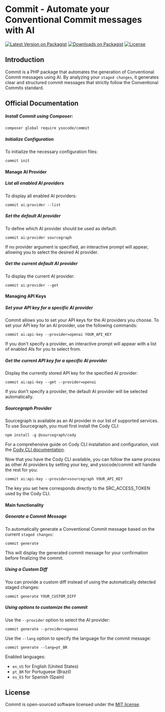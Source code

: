 # Commit - Automate your Conventional Commit messages with AI

[![Latest Version on Packagist](https://img.shields.io/packagist/v/ysocode/commit.svg?style=flat)](https://packagist.org/packages/ysocode/commit)
[![Downloads on Packagist](https://img.shields.io/packagist/dt/ysocode/commit.svg?style=flat)](https://packagist.org/packages/ysocode/commit)
[![License](https://img.shields.io/packagist/l/ysocode/commit)](https://packagist.org/packages/ysocode/commit)

## Introduction

Commit is a PHP package that automates the generation of Conventional Commit messages using AI.
By analyzing your `staged changes`, it generates clear and structured commit messages
that strictly follow the Conventional Commits standard.

## Official Documentation

##### Install Commit using Composer:

```shell
composer global require ysocode/commit
```

##### Initialize Configuration

To initialize the necessary configuration files:

```shell
commit init
```

#### Manage AI Provider

##### List all enabled AI providers

To display all enabled AI providers:

```shell
commit ai:provider --list
```

##### Set the default AI provider

To define which AI provider should be used as default:

```shell
commit ai:provider sourcegraph
```

If no provider argument is specified, an interactive prompt will appear, allowing you to select
the desired AI provider.

##### Get the current default AI provider

To display the current AI provider:

```shell
commit ai:provider --get
```

#### Managing API Keys

##### Set your API key for a specific AI provider

Commit allows you to set your API keys for the AI providers you choose.
To set your API key for an AI provider, use the following commands:

```shell
commit ai:api-key --provider=openai YOUR_API_KEY
```

If you don't specify a provider, an interactive prompt will appear with a list of enabled
AIs for you to select from.

##### Get the current API key for a specific AI provider

Display the currently stored API key for the specified AI provider:

```shell
commit ai:api-key --get --provider=openai
```

If you don't specify a provider, the default AI provider will be selected automatically.

##### Sourcegraph Provider

Sourcegraph is available as an AI provider in our list of supported services.
To use Sourcegraph, you must first install the Cody CLI:

```shell
npm install -g @sourcegraph/cody
```

For a comprehensive guide on Cody CLI installation and configuration, visit the
[Cody CLI documentation](https://sourcegraph.com/docs/cody/clients/install-cli).

Now that you have the Cody CLI available, you can follow the same process as other
AI providers by setting your key, and ysocode/commit will handle the rest for you:

```shell
commit ai:api-key --provider=sourcegraph YOUR_API_KEY
```

The key you set here corresponds directly to the SRC_ACCESS_TOKEN used by the Cody CLI.

#### Main functionality

##### Generate a Commit Message

To automatically generate a Conventional Commit message based on the current `staged changes`:

```shell
commit generate
```

This will display the generated commit message for your confirmation before finalizing the commit.

##### Using a Custom Diff

You can provide a custom diff instead of using the automatically detected staged changes:

```shell
commit generate YOUR_CUSTOM_DIFF
```

##### Using options to customize the commit

Use the `--provider` option to select the AI provider:

```shell
commit generate --provider=openai
```

Use the `--lang` option to specify the language for the commit message:

```shell
commit generate --lang=pt_BR
```

Enabled languages:

- `en_US` for English (United States)
- `pt_BR` for Portuguese (Brazil)
- `es_ES` for Spanish (Spain)

## License

Commit is open-sourced software licensed under the [MIT license](LICENSE.md).
